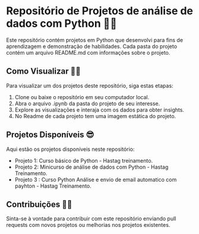 
# Repositório de Projetos de análise de dados com Python 🔎🎲

Este repositório contém projetos em Python que desenvolvi para fins de aprendizagem e demonstração de habilidades. Cada pasta do projeto contém um arquivo README.md com informações sobre o projeto.

## Como Visualizar 👩‍💻

Para visualizar um dos projetos deste repositório, siga estas etapas:

1. Clone ou baixe o repositório em seu computador local.
2. Abra o arquivo .ipynb da pasta do projeto de seu interesse.
3. Explore as visualizações e interaja com os dados para obter insights.
4. No Readme de cada projeto tem uma imagem estática do projeto.

## Projetos Disponíveis 😎

Aqui estão os projetos disponíveis neste repositório:

- Projeto 1: Curso básico de Python - Hastag treinamento.
- Projeto 2: Minicurso de análise de dados com Python - Hastag Treinamento.
- Projeto 3 : Curso Python Análise e envio de email automatico com payhton - Hastag Treinamento.
  
  
## Contribuições 🤜🤛

Sinta-se à vontade para contribuir com este repositório enviando pull requests com novos projetos ou melhorias nos projetos existentes.

